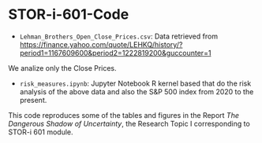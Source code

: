 # STOR-i-601-Code

- `Lehman_Brothers_Open_Close_Prices.csv`: Data retrieved from https://finance.yahoo.com/quote/LEHKQ/history/?period1=1167609600&period2=1222819200&guccounter=1

We analize only the Close Prices. 

- `risk_measures.ipynb`: Jupyter Notebook R kernel based that do the risk analysis of the above data and also the S&P 500 index from 2020 to the present.  

This code reproduces some of the tables and figures in the Report *The Dangerous Shadow of Uncertainty*, the Research Topic I corresponding to STOR-i 601 module. 